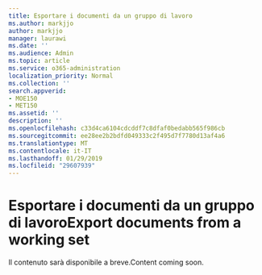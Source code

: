 ```yaml
---
title: Esportare i documenti da un gruppo di lavoro
ms.author: markjjo
author: markjjo
manager: laurawi
ms.date: ''
ms.audience: Admin
ms.topic: article
ms.service: o365-administration
localization_priority: Normal
ms.collection: ''
search.appverid:
- MOE150
- MET150
ms.assetid: ''
description: ''
ms.openlocfilehash: c33d4ca6104cdcddf7c8dfaf0bedabb565f986cb
ms.sourcegitcommit: ee28ee2b2bdfd049333c2f495d7f7780d13af4a6
ms.translationtype: MT
ms.contentlocale: it-IT
ms.lasthandoff: 01/29/2019
ms.locfileid: "29607939"
---
```

# <a name="export-documents-from-a-working-set"></a><span data-ttu-id="803f3-102">Esportare i documenti da un gruppo di lavoro</span><span class="sxs-lookup"><span data-stu-id="803f3-102">Export documents from a working set</span></span>

<span data-ttu-id="803f3-103">Il contenuto sarà disponibile a breve.</span><span class="sxs-lookup"><span data-stu-id="803f3-103">Content coming soon.</span></span>